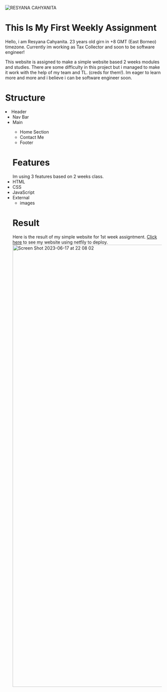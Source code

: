 ![RESYANA CAHYANITA](https://github.com/RevoU-FSSE-2/Resyana-Cahyanita_Weekly_W1/assets/135514670/c82e0b0a-23e6-4fe8-bd40-86b06ce450f3)

# This Is My First Weekly Assignment
Hello, i am Resyana Cahyanita. 23 years old girn in +8 GMT (East Borneo) timezone. Currently im working as Tax Collector and soon to be software engineer!

This website is assigned to make a simple website based 2 weeks modules and studies. There are some difficulty in this project but i managed to make it work with the help of my team and TL. (creds for them!). Im eager to learn more and more and i believe i can be software engineer soon.

<h1>Structure</h1>
<li>Header
  <ul dir = "auto">
  <li>Nav Bar</li>
 <li>Main</li>
  <ul dir = "auto">
  <li>Home Section</li>
  <li>Contact Me</li>
  <li>Footer</li>
   </ul>
</li>
  
<h1>Features</h1>
Im using 3 features based on 2 weeks class.
<li>HTML</li>
<li>CSS</li>
<li>JavaScript</li>
<li>External
  <ul dir = "auto">
  <li>images</li>
  </ul>
</li>
  
<h1>Result</h1>
Here is the result of my simple website for 1st week assigntment. <a href="https://resyana-cahyanita.netlify.app" rel="nofollow">Click here</a> to see my website using netfily to deploy.
<img width="1420" alt="Screen Shot 2023-06-17 at 22 08 02" src="https://github.com/RevoU-FSSE-2/Resyana-Cahyanita_Weekly_W1/assets/135514670/df4cfacd-8652-48bb-acf6-db33c55704a4">
